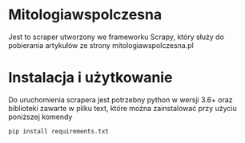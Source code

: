 # Mitologiawspolczesna
Jest to scraper utworzony we frameworku Scrapy, który służy do pobierania artykułów ze strony mitologiawspolczesna.pl
# Instalacja i użytkowanie
Do uruchomienia scrapera jest potrzebny python w wersji 3.6+ oraz biblioteki zawarte w pliku text, które można zainstalować przy użyciu poniższej komendy
```
pip install requirements.txt
```
